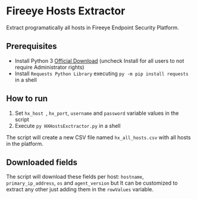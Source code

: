 # Fireeye Hosts Extractor
 Extract programatically all hosts in Fireeye Endpoint Security Platform.

## Prerequisites
* Install Python 3 [Official Download](https://www.python.org/downloads/) (uncheck Install for all users to not require Administrator rights)
* Install `Requests Python Library` executing `py -m pip install requests` in a shell

## How to run
1. Set `hx_host `, `hx_port`, `username` and `password` variable values in the script 
1. Execute `py HXHostsExctractor.py` in a shell

The script will create a new CSV file named `hx_all_hosts.csv` with all hosts in the platform.

## Downloaded fields
The script will download these fields per host: `hostname`, `primary_ip_address`, `os` and `agent_version` but It can be customized to extract any other just adding them in the `rowValues` variable.